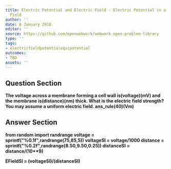 ```yaml
---
title: Electric Potential and Electric Field - Electric Potential in a Uniform Electric
  Field
author: ''
date: 8 January 2018
editor: ''
source: https://github.com/openwebwork/webwork-open-problem-library
type: ''
tags:
- electricfieldpotentialequipotential
outcomes:
- TBD
assets: ''
---
```


## Question Section 

<b>
The voltage across a membrane forming a cell wall is(voltage)(mV) and the membrane is(distance)(nm) thick. What is the electric field strength? You may assume a uniform electric field.
ans_rule(40)(Vm)



## Answer Section

from random import randrange
voltage = sprintf("%0.1f",randrange(75,85,5))
voltageSI = voltage/1000
distance = sprintf("%0.2f",randrange(8.50,9.50,0.25))
distanceSI = distance/(10**9)

EFieldSI = (voltageSI)/(distanceSI)